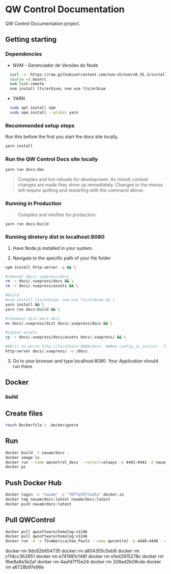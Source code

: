 # QW Control Documentation

QW Control Documentation project.

## Getting starting

### Dependencies

* NVM - Gerenciador de Versões do Node

```sh
  curl -o- https://raw.githubusercontent.com/nvm-sh/nvm/v0.35.3/install.sh | bash
  source ~/.bashrc
  nvm list-remote
  nvm install lts/erbium; nvm use lts/erbium
```

* YARN

```sh
  sudo apt install npm
  sudo npm install --global yarn
```

### Recommended setup steps

Run this before the first you start the docs site locally.

```sh
yarn install
```

### Run the QW Control Docs site locally

```sh
yarn run docs:dev
```

> Compiles and hot-reloads for development. As (most) content changes are made they show up immediately.  Changes to the menus will require quitting and restarting with the command above.

### Running in Production

> Compiles and minifies for production.

```sh
yarn run docs:build
```

### Running diretory dist in localhost:8080

1. Have Node.js installed in your system.

2. Navigate to the specific path of your file folder

```sh
npm install http-server -g && \

#remover docs/.vuepress/docs
rm -r docs/.vuepress/docs && \
rm -r docs/.vuepress/assets && \

#build
#nvm install lts/erbium; nvm use lts/erbium && \
yarn install && \
yarn run docs:build && \

#renomear dist para docs
mv docs/.vuepress/dist docs/.vuepress/docs && \

#copiar assets
cp -r docs/.vuepress/docs/assets docs/.vuepress/ && \

#Abrir na porta http://localhost:8080/docs  ###em config.js incluir  "base: `/docs/`" 
http-server docs/.vuepress/ -o /docs

```

3. Go to your browser and type localhost:8080. Your Application should run there.

## Docker

### build

## Create files

```sh
touch Dockerfile \ .dockerignore
```

## Run

```sh
docker build -t nauam/docs .
docker image ls
docker run --name qwcontrol_docs --restart=always -p 4441:4441 -d nauam/docs
docker ps
```

## Push Docker Hub

```sh
docker login -u "nauam" -p "TDT7q76Tta2Ea" docker.io
docker tag nauam/docs:latest nauam/docs:latest
docker push nauam/docs:latest
```

## Pull QWControl

```sh
docker pull qwsoftware/homolog:v1246
docker pull qwsoftware/homolog:v1246
docker run -d -e TZ=America/Sao_Paulo --name qwcontrol -p 4440:4440 --net host --privileged --restart=always --env-file=/etc/qwcontrol.conf -v data:/home/qwcontrol/server/data qwsoftware/vernet:V123
```
docker rm 9dc62b654735
docker rm a804355c5eb8
docker rm c114cc362851
docker rm e741981c148f
docker rm e1ed2915278c
docker rm 9be8a8a3e2af
docker rm 4aafd7f15e24
docker rm 326ad2b08cde
docker rm a6728b97e96e